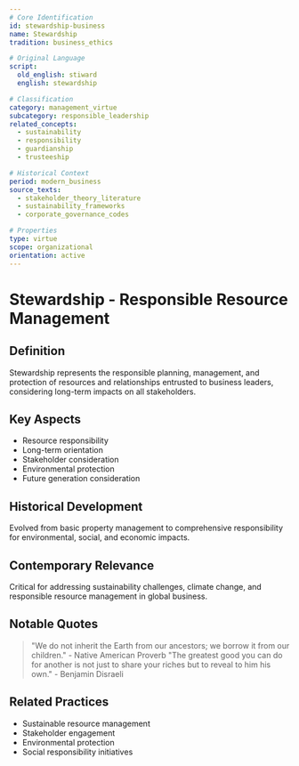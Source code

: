 ```yaml
---
# Core Identification
id: stewardship-business
name: Stewardship
tradition: business_ethics

# Original Language
script:
  old_english: stiward
  english: stewardship

# Classification
category: management_virtue
subcategory: responsible_leadership
related_concepts:
  - sustainability
  - responsibility
  - guardianship
  - trusteeship

# Historical Context
period: modern_business
source_texts:
  - stakeholder_theory_literature
  - sustainability_frameworks
  - corporate_governance_codes

# Properties
type: virtue
scope: organizational
orientation: active
---
```


# Stewardship - Responsible Resource Management

## Definition
Stewardship represents the responsible planning, management, and protection of resources and relationships entrusted to business leaders, considering long-term impacts on all stakeholders.

## Key Aspects
- Resource responsibility
- Long-term orientation
- Stakeholder consideration
- Environmental protection
- Future generation consideration

## Historical Development
Evolved from basic property management to comprehensive responsibility for environmental, social, and economic impacts.

## Contemporary Relevance
Critical for addressing sustainability challenges, climate change, and responsible resource management in global business.

## Notable Quotes
> "We do not inherit the Earth from our ancestors; we borrow it from our children." - Native American Proverb
> "The greatest good you can do for another is not just to share your riches but to reveal to him his own." - Benjamin Disraeli

## Related Practices
- Sustainable resource management
- Stakeholder engagement
- Environmental protection
- Social responsibility initiatives